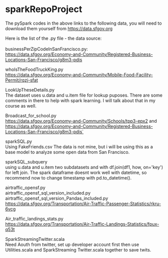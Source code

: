 # sparkRepoProject

The pySpark codes in the above links to the following data, you will need to download them yourself from https://data.sfgov.org<br>

Here is the list of the .py file - the data source:<br><br>
businessPerZipCodeInSanFrancisco.py: <br>
https://data.sfgov.org/Economy-and-Community/Registered-Business-Locations-San-Francisco/g8m3-pdis

whoIsTheFoodTruckKing.py<br>
https://data.sfgov.org/Economy-and-Community/Mobile-Food-Facility-Permit/rqzj-sfat

LookUpTheseDetails.py <br>
The dataset uses u.data and u.item file for lookup puposes. There are some comments in there to help with spark learning. I will talk about that in my course as well.


Broadcast_for_school.py <br>
https://data.sfgov.org/Economy-and-Community/Schools/tpp3-epx2 and <br>
https://data.sfgov.org/Economy-and-Community/Registered-Business-Locations-San-Francisco/g8m3-pdis`

sparkSQL.py<br>
Using FakeFriends.csv The data is not mine, but i will be using this as a base model to analyze some open data from San Francisco. <br>

sparkSQL_subquery<br>
using u.data and u.item two subdatasets and with df.join(df1, how, on='key') for  left join. The spark dataframe doesnt work well with datetime, so recommend now to change timestamp with pd.to_datetime().<br>

airtraffic_opensf.py <br>
airtraffic_opensf_sql_version_included.py <br>
airtraffic_opensf_sql_version_Pandas_included.py<br>
https://data.sfgov.org/Transportation/Air-Traffic-Passenger-Statistics/rkru-6vcg

Air_traffic_landings_stats.py<br>
https://data.sfgov.org/Transportation/Air-Traffic-Landings-Statistics/fpux-q53t

SparkStreamingTwitter.scala <br>
Need Aouth from twitter, set up developer account first then use Utilities.scala and SparkStreaming Twitter.scala together to save twits.
